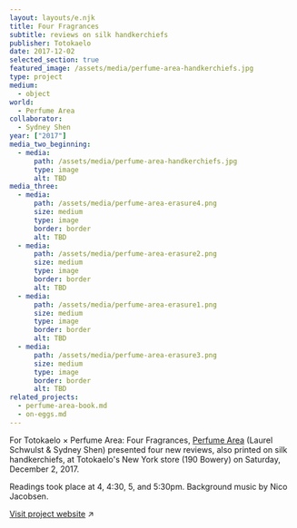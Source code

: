 ```yaml
---
layout: layouts/e.njk
title: Four Fragrances
subtitle: reviews on silk handkerchiefs
publisher: Totokaelo
date: 2017-12-02
selected_section: true
featured_image: /assets/media/perfume-area-handkerchiefs.jpg
type: project
medium:
  - object
world:
  - Perfume Area
collaborator:
  - Sydney Shen
year: ["2017"]
media_two_beginning:
  - media:
      path: /assets/media/perfume-area-handkerchiefs.jpg
      type: image
      alt: TBD
media_three:
  - media:
      path: /assets/media/perfume-area-erasure4.png
      size: medium
      type: image
      border: border
      alt: TBD
  - media:
      path: /assets/media/perfume-area-erasure2.png
      size: medium
      type: image
      border: border
      alt: TBD
  - media:
      path: /assets/media/perfume-area-erasure1.png
      size: medium
      type: image
      border: border
      alt: TBD
  - media:
      path: /assets/media/perfume-area-erasure3.png
      size: medium
      type: image
      border: border
      alt: TBD
related_projects:
  - perfume-area-book.md
  - on-eggs.md
---
```


For Totokaelo × Perfume Area: Four Fragrances, <a href="/medium/world/perfume-area">Perfume Area</a> (Laurel Schwulst & Sydney Shen) presented four new reviews, also printed on silk handkerchiefs, at Totokaelo's New York store (190 Bowery) on Saturday, December 2, 2017.

Readings took place at 4, 4:30, 5, and 5:30pm. Background music by Nico Jacobsen.

<a href="https://perfume-area.com/projects/totokaelo-perfume-area">Visit project website</a> ↗
